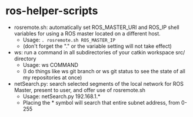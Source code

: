 ros-helper-scripts
==================

* rosremote.sh: automatically set ROS_MASTER_URI and ROS_IP shell variables for using a ROS master located on a different host.
   * Usage: `. rosremote.sh ROS_MASTER_IP`
   * (don't forget the "." or the variable setting will not take effect)
* ws: run a command in all subdirectories of your catkin workspace src/ directory
   * Usage: ws COMMAND
   * (I do things like ws git branch or ws git status to see the state of all my repositories at once) 
* netSearch.py: search selected segments of the local network for ROS Master, present to user, and offer use of rosremote.sh
   * Usage: netSearch.py 192.168.1.*
   * Placing the * symbol will search that entire subnet address, from 0-255
